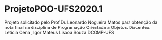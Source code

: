 # ProjetoPOO-UFS2020.1
Projeto solicitado pelo Prof.Dr. Leonardo Nogueira Matos para obtenção da nota final na disciplina de Programação Orientada a Objetos.
Discentes: Letícia Cena , Igor Mateus Lisboa Souza
DCOMP-UFS
